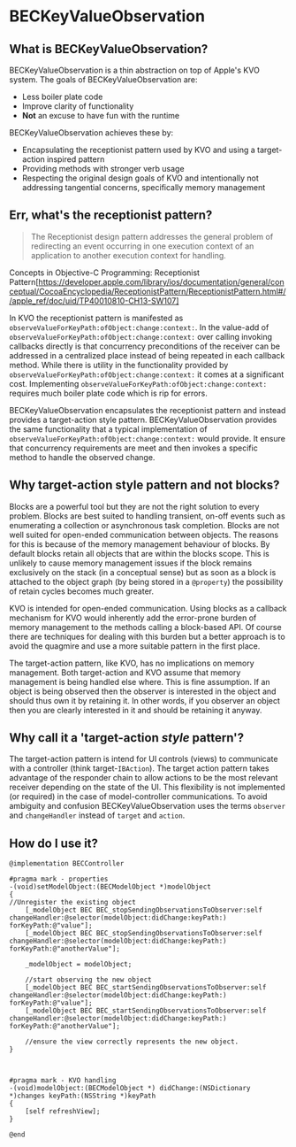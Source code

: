 # BECKeyValueObservation

## What is BECKeyValueObservation?

BECKeyValueObservation is a thin abstraction on top of Apple's KVO system. The goals of BECKeyValueObservation are:
- Less boiler plate code
- Improve clarity of functionality
- **Not** an excuse to have fun with the runtime

BECKeyValueObservation achieves these by:
- Encapsulating the receptionist pattern used by KVO and using a target-action inspired pattern
- Providing methods with stronger verb usage
- Respecting the original design goals of KVO and intentionally not addressing tangential concerns, specifically memory management



## Err, what's the receptionist pattern?

> The Receptionist design pattern addresses the general problem of redirecting an event occurring in one execution context of an application to another execution context for handling. 

Concepts in Objective-C Programming: Receptionist Pattern[https://developer.apple.com/library/ios/documentation/general/conceptual/CocoaEncyclopedia/ReceptionistPattern/ReceptionistPattern.html#//apple_ref/doc/uid/TP40010810-CH13-SW107]

In KVO the receptionist pattern is manifested as `observeValueForKeyPath:ofObject:change:context:`. In the value-add of `observeValueForKeyPath:ofObject:change:context:` over calling invoking callbacks directly is that concurrency preconditions of the receiver can be addressed in a centralized place instead of being repeated in each callback method. While there is utility in the functionality provided by `observeValueForKeyPath:ofObject:change:context:` it comes at a significant cost. Implementing `observeValueForKeyPath:ofObject:change:context:`  requires much boiler plate code which is rip for errors. 

BECKeyValueObservation encapsulates the receptionist pattern and instead provides a target-action style pattern. BECKeyValueObservation provides the same functionality that a typical implementation of `observeValueForKeyPath:ofObject:change:context:` would provide. It ensure that concurrency requirements are meet and then invokes a specific method to handle the observed change.

## Why target-action style pattern and not blocks?

Blocks are a powerful tool but they are not the right solution to every problem. Blocks are best suited to handling transient, on-off 
events such as enumerating a collection or asynchronous task completion. Blocks are not well suited for open-ended communication between objects. The reasons for this is because of the memory management behaviour of blocks. By default blocks retain all objects that are within the blocks scope. This is unlikely to cause memory management issues if the block remains exclusively on the stack (in a conceptual sense) but as soon as a block is attached to the object graph (by being stored in a `@property`) the possibility of retain cycles becomes much greater.

KVO is intended for open-ended communication. Using blocks as a callback mechanism for KVO would inherently add the error-prone burden of memory management to the methods calling a block-based API. Of course there are techniques for dealing with this burden but a better approach is to avoid the quagmire and use a more suitable pattern in the first place.

The target-action pattern, like KVO, has no implications on memory management.  Both target-action and KVO assume that memory management is being handled else where. This is fine assumption. If an object is being observed then the observer is interested in the object and should thus own it by retaining it. In other words, if you observer an object then you are clearly interested in it and should be retaining it anyway.



## Why call it a 'target-action *style* pattern'?

The target-action pattern is intend for UI controls (views) to communicate with a controller (think target-`IBAction`). The target action pattern takes advantage of the responder chain to allow actions to be the most relevant receiver depending on the state of the UI. This flexibility is not implemented (or required) in the case of model-controller communications. To avoid ambiguity and confusion BECKeyValueObservation uses the terms `observer` and `changeHandler` instead of `target` and `action`.



## How do I use it?

```
@implementation BECController 

#pragma mark - properties
-(void)setModelObject:(BECModelObject *)modelObject
{
//Unregister the existing object
    [_modelObject BEC BEC_stopSendingObservationsToObserver:self changeHandler:@selector(modelObject:didChange:keyPath:) forKeyPath:@"value"];
    [_modelObject BEC BEC_stopSendingObservationsToObserver:self changeHandler:@selector(modelObject:didChange:keyPath:) forKeyPath:@"anotherValue"];        
    
    _modelObject = modelObject;
    
    //start observing the new object
    [_modelObject BEC BEC_startSendingObservationsToObserver:self changeHandler:@selector(modelObject:didChange:keyPath:) forKeyPath:@"value"];
    [_modelObject BEC BEC_startSendingObservationsToObserver:self changeHandler:@selector(modelObject:didChange:keyPath:) forKeyPath:@"anotherValue"];    
    
    //ensure the view correctly represents the new object.
}



#pragma mark - KVO handling
-(void)modelObject:(BECModelObject *) didChange:(NSDictionary *)changes keyPath:(NSString *)keyPath
{
    [self refreshView];
}

@end

```